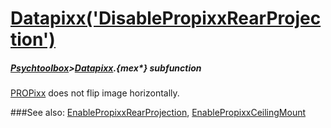 # [Datapixx('DisablePropixxRearProjection')](Datapixx-DisablePropixxRearProjection) 
##### [Psychtoolbox](Pyschtoolbox)>[Datapixx](Datapixx).{mex*} subfunction


[PROPixx](PROPixx) does not flip image horizontally.  
  


###See also:
[EnablePropixxRearProjection](Datapixx-EnablePropixxRearProjection), [EnablePropixxCeilingMount](Datapixx-EnablePropixxCeilingMount)
